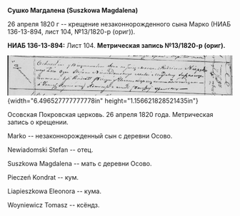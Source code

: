 **Сушко Магдалена (Suszkowa Magdalena)**

26 апреля 1820 г -- крещение незаконнорожденного сына Марко (НИАБ
136-13-894, лист 104, №13/1820-р (ориг)).

**НИАБ 136-13-894:** Лист 104. **Метрическая запись №13/1820-р (ориг).**

![](./media/b272e1f93275e92279c9fc0c79f1ed56b8c497e5.png){width="6.496527777777778in"
height="1.156621828521435in"}

Осовская Покровская церковь. 26 апреля 1820 года. Метрическая запись о
крещении.

Marko -- незаконнорожденный сын с деревни Осовo.

Newiadomski Stefan -- отец.

Suszkowa Magdalena -- мать с деревни Осово.

Pieczeń Kondrat -- кум.

Liapieszkowa Eleonora -- кума.

Woyniewicz Tomasz -- ксёндз.
